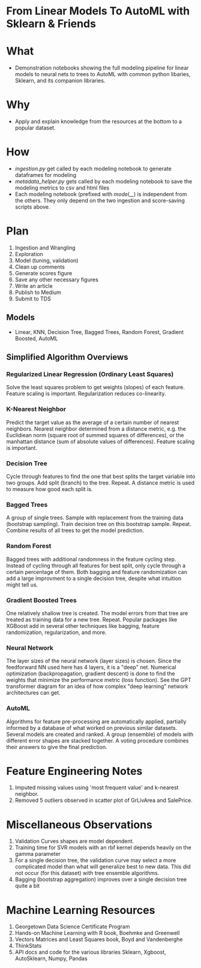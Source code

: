 # From Linear Models To AutoML with Sklearn & Friends

# What 
- Demonstration notebooks showing the full modeling pipeline for linear models to neural nets to trees to AutoML 
with common python libaries, Sklearn, and its companion libraries.

# Why
- Apply and explain knowledge from the resources at the bottom to a popular dataset.

# How
- *ingestion.py* get called by each modeling notebook to generate dataframes for modeling
- *metadata_helper.py* gets called by each modeling notebook to save the modeling metrics to csv and html files
- Each modeling notebook (prefixed with *model__*) is independent from the others. They only depend on the two ingestion and score-saving scripts above.

# Plan
1. Ingestion and Wrangling
1. Exploration
1. Model (tuning, validation)
1. Clean up comments
1. Generate scores figure
1. Save any other necessary figures
1. Write an article
1. Publish to Medium
1. Submit to TDS

## Models
* Linear, KNN, Decision Tree, Bagged Trees, Random Forest, Gradient Boosted, AutoML 

## Simplified Algorithm Overviews
### Regularized Linear Regression (Ordinary Least Squares)  
Solve the least squares problem to get weights (slopes) of each feature. Feature scaling is important. Regularization reduces co-linearity.

### K-Nearest Neighbor
Predict the target value as the average of a certain number of nearest neighbors. Nearest neighbor determined from a distance metric, e.g. the Euclidiean norm (square root of summed squares of differences), or the manhattan distance (sum of absolute values of differences). Feature scaling is important.

### Decision Tree
Cycle through features to find the one that best splits the target variable into two groups. Add split (branch) to the tree. Repeat. A distance metric is used to measure how good each split is.

### Bagged Trees
A group of single trees. Sample with replacement from the training data (bootstrap sampling). Train decision tree on this bootstrap sample. Repeat. Combine results of all trees to get the model prediction.

### Random Forest
Bagged trees with additional randomness in the feature cycling step. Instead of cycling through all features for best split, only cycle through a certain percentage of them. Both bagging and feature randomization can add a large improvment to a single decision tree, despite what intuition might tell us. 

### Gradient Boosted Trees
One relatively shallow tree is created. The model errors from that tree are treated as training data for a new tree. Repeat. Popular packages like XGBoost add in several other techniques like bagging, feature randomization, regularization, and more. 

### Neural Network
The layer sizes of the neural network (layer sizes) is chosen. Since the feedforward NN used here has 4 layers, it is a "deep" net. Numerical optimization (backpropagation, gradient descent) is done to find the weights that minimize the performance metric (loss function). See the GPT transformer diagram for an idea of how complex "deep learning" network architectures can get.

### AutoML  
Algorithms for feature pre-processing are automatically applied, partially informed by a database of what worked on previous similar datasets. Several models are created and ranked. A group (ensemble) of models with different error shapes are stacked together. A voting procedure combines their answers to give the final prediction. 

# Feature Engineering Notes 
1. Imputed missing values using 'most frequent value' and k-nearest neighbor.
1. Removed 5 outliers observed in scatter plot of GrLivArea and SalePrice. 

# Miscellaneous Observations
1. Validation Curves shapes are model dependent. 
1. Training time for SVR models with an rbf kernel depends heavily on the gamma parameter
1. For a single decision tree, the validation curve may select a more complicated model 
than what will generalize best to new data. This did not occur (for this dataset) with tree ensemble algorithms.
1. Bagging (bootstrap aggregation) improves over a single decision tree quite a bit

# Machine Learning Resources
1. Georgetown Data Science Certificate Program
1. Hands-on Machine Learning with R book, Boehmke and Greenwell
1. Vectors Matrices and Least Squares book, Boyd and Vandenberghe
1. ThinkStats
1. API docs and code for the various libraries Sklearn, Xgboost, AutoSklearn, Numpy, Pandas

